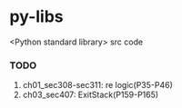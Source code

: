# py-libs
&lt;Python standard library> src code

### TODO
1. ch01_sec308-sec311: re logic(P35-P46)
1. ch03_sec407: ExitStack(P159-P165)
